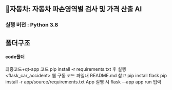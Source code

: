 ## 🚗자동차: **자동차 파손영역별 검사 및 가격 산출 AI**
### 실행 버전 : Python 3.8
## 폴더구조
#### code폴더
최종코드+qt-app 코드
pip install -r requirements.txt 후 실행
<flask_car_accident>
웹 구동 코드
파일내 README.md 참고
pip install flask
pip install -r app/source/requirements.txt
App 실행 시 flask --app app run 입력
